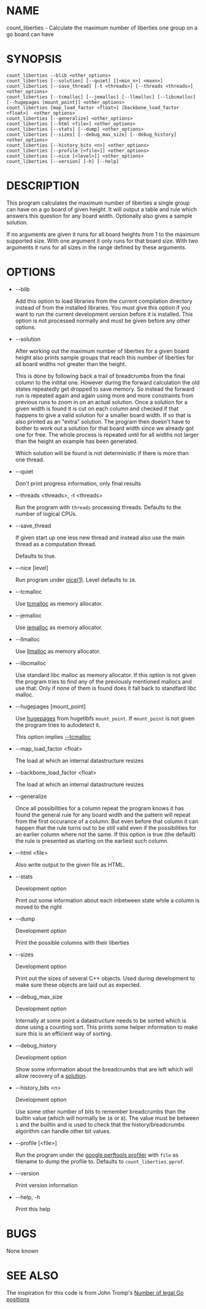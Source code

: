 # NAME

count\_liberties - Calculate the maximum number of liberties one group on a go board can have

# SYNOPSIS

    count_liberties --blib <other_options>
    count_liberties [--solution] [--quiet] [[<min_n>] <maxn>]
    count_liberties [--save_thread] [-t <threads>] [--threads <threads>] <other_options>
    count_liberties [--tcmalloc] [--jemalloc] [--llmalloc] [--libcmalloc] [--hugepages [mount_point]] <other_options>
    count_liberties [map_load_factor <float>] [backbone_load_factor <float>]  <other_options>
    count_liberties [--generalize] <other_options>
    count_liberties [--html <file>] <other_options>
    count_liberties [--stats] [--dump] <other_options>
    count_liberties [--sizes] [--debug_max_size] [--debug_history] <other_options>
    count_liberties [--history_bits <n>] <other_options>
    count_liberties [--profile [<file>]] <other_options>
    count_liberties [--nice [<level>]] <other_options>
    count_liberties [--version] [-h] [--help]

# DESCRIPTION

This program calculates the maximum number of liberties a single group can have on a go board of given height. It will output a table and rule which answers this question for any board width. Optionally also gives a sample solution.

If no arguments are given it runs for all board heights from 1 to the maximum supported size. With one argument it only runs for that board size. With two arguments it runs for all sizes in the range defined by these arguments.

# OPTIONS

- --blib

    Add this option to load libraries from the current compilation directory instead of from the installed libraries. You must give this option if you want to run the current development version before it is installed. This option is not processed normally and must be given before any other options.

- --solution

    After working out the maximum number of liberties for a given board height also prints sample groups that reach this number of liberties for all board widths not greater than the height.

    This is done by following back a trail of breadcrumbs from the final column to the initital one. However during the forward calculation the old states repeatedly get dropped to save memory. So instead the forward run is repeated again and again using more and more constraints from previous runs to zoom in on an actual solution. Once a solution for a given width is found it is cut on each column and checked if that happens to give a valid solution for a smaller board width. If so that is also printed as an "extra" solution. The program then doesn't have to bother to work out a solution for that board width since we already got one for free. The whole process is repeated until for all widths not larger than the height an example has been generated.

    Which solution will be found is not deterministic if there is more than one thread.

- --quiet

    Don't print progress information, only final results

- --threads &lt;threads>, -t &lt;threads>

    Run the program with `threads` processing threads. Defaults to the number of logical CPUs.

- --save\_thread

    If given start up one less new thread and instead also use the main thread as a computation thread.

    Defaults to true.

- --nice \[level\]

    Run program under [nice(1)](http://man.he.net/man1/nice). Level defaults to `10`.

- --tcmalloc

    Use [tcmalloc](http://goog-perftools.sourceforge.net/doc/tcmalloc.html) as memory allocator.

- --jemalloc

    Use [jemalloc](http://jemalloc.net/) as memory allocator.

- --llmalloc

    Use [llmalloc](https://locklessinc.com/install_linux.shtml) as memory allocator.

- --libcmalloc

    Use standard libc malloc as memory allocator. If this option is not given the program tries to find any of the previously mentioned mallocs and use that. Only if none of them is found does it fall back to standfard libc malloc.

- --hugepages \[mount\_point\]

    Use [hugepages](https://www.kernel.org/doc/Documentation/vm/hugetlbpage.txt) from hugetlbfs `mount_point`. If `mount_point` is not given the program tries to autodetect it.

    This option implies [--tcmalloc](#tcmalloc)

- --map\_load\_factor &lt;float>

    The load at which an internal datastructure resizes

- --backbone\_load\_factor &lt;float>

    The load at which an internal datastructure resizes

- --generalize

    Once all possibilities for a column repeat the program knows it has found the general ruie for any board width and the pattern will repeat from the first occurance of a column. But even before that column it can happen that the rule turns out to be still valid even if the possibilities for an earlier column where not the same. If this option is true (the default) the rule is presented as starting on the earliest such column.

- --html &lt;file>

    Also write output to the given file as HTML.

- --stats

    Development option

    Print out some information about each inbetween state while a column is moved to the right

- --dump

    Development option

    Print the possible columns with their liberties

- --sizes

    Development option

    Print out the sizes of several C++ objects. Used during development to make sure these objects are laid out as expected.

- --debug\_max\_size

    Development option

    Internally at some point a datastructure needs to be sorted which is done using a counting sort. This prints some helper information to make sure this is an efficient way of sorting.

- --debug\_history

    Development option

    Show some information about the breadcrumbs that are left which will allow recovery of a [solution](#solution).

- --history\_bits &lt;n>

    Development option

    Use some other number of bits to remember breadcrumbs than the builtin value (which will normally be `16` or `8`). The value must be between `1` and the builtin and is used to check that the history/breadcrumbs algorithm can handle other bit values.

- --profile \[&lt;file>\]

    Run the program under the [google perftools profiler](http://goog-perftools.sourceforge.net/doc/cpu_profiler.html) with `file` as filename to dump the profile to. Defaults to `count_liberties.pprof`.

- --version

    Print version information

- --help, -h

    Print this help

# BUGS

None known

# SEE ALSO

The inspiration for this code is from John Tromp's [Number of legal Go positions](https://tromp.github.io/go/legal.html)
